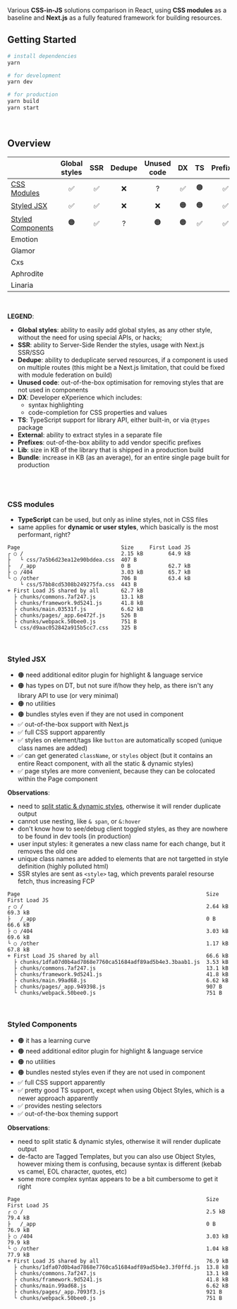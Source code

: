 Various **CSS-in-JS** solutions comparison in React, using **CSS modules** as a baseline and **Next.js** as a fully featured framework for building resources.

## Getting Started

```bash
# install dependencies
yarn

# for development
yarn dev

# for production
yarn build
yarn start
```
<br />

## Overview

|                   | Global styles | SSR   | Dedupe | Unused code | DX    | TS    | Prefixes | Lib  | Page |
| :---------------- | :-----------: | :---: | :----: | :---------: | :---: | :---: | :------: | ---: | ---: |
| [CSS Modules](#css-modules)             | ✅ | ✅ | ❌ | ? | ✅ | 🟠 | ✅ | -      | -      |
| [Styled JSX](#styled-jsx)               | ✅ | ✅ | ❌ | ❌ | 🟠 | 🟠 | ✅ | +3.5KB | +4.4KB |
| [Styled Components](#styled-components) | 🟠 | ✅ | ? | 🟠 | 🟠 | ✅ | ✅ | +13.8KB | +14.5KB |
| Emotion           |  |  |  |  |  |  |  |  |
| Glamor            |  |  |  |  |  |  |  |  |
| Cxs               |  |  |  |  |  |  |  |  |
| Aphrodite         |  |  |  |  |  |  |  |  |
| Linaria           |  |  |  |  |  |  |  |  |

<br />

**LEGEND**:

- **Global styles**: ability to easily add global styles, as any other style, without the need for using special APIs, or hacks;
- **SSR**: ability to Server-Side Render the styles, usage with Next.js SSR/SSG
- **Dedupe**: ability to deduplicate served resources, if a component is used on multiple routes (this might be a Next.js limitation, that could be fixed with module federation on build)
- **Unused code**: out-of-the-box optimisation for removing styles that are not used in components
- **DX**: Developer eXperience which includes:
   - syntax highlighting
   - code-completion for CSS properties and values
- **TS**: TypeScript support for library API, either built-in, or via `@types` package
- **External**: ability to extract styles in a separate file
- **Prefixes**: out-of-the-box ability to add vendor specific prefixes
- **Lib**: size in KB of the library that is shipped in a production build
- **Bundle**: increase in KB (as an average), for an entire single page built for production
<br />

<br />

### CSS modules

- **TypeScript** can be used, but only as inline styles, not in CSS files
- same applies for **dynamic or user styles**, which basically is the most performant, right?

```
Page                                Size     First Load JS
┌ ○ /                               2.15 kB        64.9 kB
├   └ css/7a5b6d23ea12e90bddea.css  407 B
├   /_app                           0 B            62.7 kB
├ ○ /404                            3.03 kB        65.7 kB
└ ○ /other                          706 B          63.4 kB
    └ css/57bb8cd5308b249275fa.css  443 B
+ First Load JS shared by all       62.7 kB
  ├ chunks/commons.7af247.js        13.1 kB
  ├ chunks/framework.9d5241.js      41.8 kB
  ├ chunks/main.03531f.js           6.62 kB
  ├ chunks/pages/_app.6e472f.js     526 B
  ├ chunks/webpack.50bee0.js        751 B
  └ css/d9aac052842a915b5cc7.css    325 B
```

<br />

### Styled JSX

- 🟠 need additional editor plugin for highlight & language service
- 🟠 has types on DT, but not sure if/how they help, as there isn't any library API to use (or very minimal)
- 🟠 no utilities
- 🟠 bundles styles even if they are not used in component
- ✅ out-of-the-box support with Next.js
- ✅ full CSS support apparently
- ✅ styles on element/tags like `button` are automatically scoped (unique class names are added)
- ✅ can get generated `className`, or `styles` object (but it contains an entire React component, with all the static & dynamic styles)
- ✅ page styles are more convenient, because they can be colocated within the Page component

**Observations**:
- need to [split static & dynamic styles](https://github.com/vercel/styled-jsx#dynamic-styles), otherwise it will render duplicate output
- cannot use nesting, like `& span`, or `&:hover`
- don't know how to see/debug client toggled styles, as they are nowhere to be found in dev tools (in production)
- user input styles: it generates a new class name for each change, but it removes the old one
- unique class names are added to elements that are not targetted in style definition (highly polluted html)
- SSR styles are sent as `<style>` tag, which prevents paralel resourse fetch, thus increasing FCP

```
Page                                                           Size     First Load JS
┌ ○ /                                                          2.64 kB        69.3 kB
├   /_app                                                      0 B            66.6 kB
├ ○ /404                                                       3.03 kB        69.6 kB
└ ○ /other                                                     1.17 kB        67.8 kB
+ First Load JS shared by all                                  66.6 kB
  ├ chunks/1dfa07d0b4ad7868e7760ca51684adf89ad5b4e3.3baab1.js  3.53 kB
  ├ chunks/commons.7af247.js                                   13.1 kB
  ├ chunks/framework.9d5241.js                                 41.8 kB
  ├ chunks/main.99ad68.js                                      6.62 kB
  ├ chunks/pages/_app.949398.js                                907 B
  └ chunks/webpack.50bee0.js                                   751 B
```

<br />

### Styled Components

- 🟠 it has a learning curve
- 🟠 need additional editor plugin for highlight & language service
- 🟠 no utilities
- 🟠 bundles nested styles even if they are not used in component
- ✅ full CSS support apparently
- ✅ pretty good TS support, except when using Object Styles, which is a newer approach apparently
- ✅ provides nesting selectors
- ✅ out-of-the-box theming support

**Observations**:
- need to split static & dynamic styles, otherwise it will render duplicate output
- de-facto are Tagged Templates, but you can also use Object Styles, however mixing them is confusing, because syntax is different (kebab vs camel, EOL character, quotes, etc)
- some more complex syntax appears to be a bit cumbersome to get it right

```
Page                                                           Size     First Load JS
┌ ○ /                                                          2.5 kB         79.4 kB
├   /_app                                                      0 B            76.9 kB
├ ○ /404                                                       3.03 kB        79.9 kB
└ ○ /other                                                     1.04 kB        77.9 kB
+ First Load JS shared by all                                  76.9 kB
  ├ chunks/1dfa07d0b4ad7868e7760ca51684adf89ad5b4e3.3f0ffd.js  13.8 kB
  ├ chunks/commons.7af247.js                                   13.1 kB
  ├ chunks/framework.9d5241.js                                 41.8 kB
  ├ chunks/main.99ad68.js                                      6.62 kB
  ├ chunks/pages/_app.7093f3.js                                921 B
  └ chunks/webpack.50bee0.js                                   751 B
```
